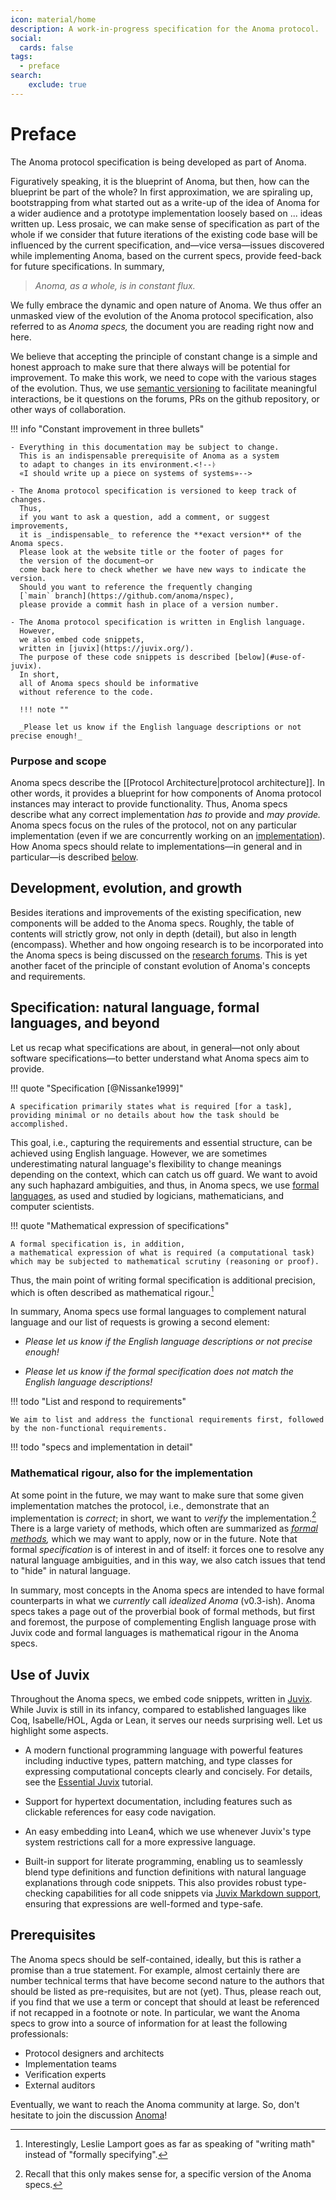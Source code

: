 ```yaml
---
icon: material/home
description: A work-in-progress specification for the Anoma protocol.
social:
  cards: false
tags:
  - preface
search:
    exclude: true
---
```


# Preface

<!--ᚦ
    «I have made the single sentence 'This documentation website is a work-in-progress'
    a whole "manifesto" by accident»
-->The Anoma protocol specification is being developed as part of Anoma.
Figuratively speaking,
it is the blueprint of Anoma,
but then, how can the blueprint be part of the whole?
In first approximation,
we are spiraling up,
bootstrapping from what started out as
a write-up of the idea of Anoma for a wider audience
and a prototype implementation loosely based on ... ideas written up.
Less prosaic,
we can make sense of specification as part of the whole
if we consider that
future iterations of the existing code base will be
influenced by the current specification,
and—vice versa—issues discovered while implementing Anoma,
based on the current specs,
provide feed-back for future specifications.
In summary,

> _Anoma, as a whole, is in constant flux._

We fully embrace the dynamic and open nature of Anoma.
We thus offer an unmasked view of
the evolution of the Anoma protocol specification,
also referred to as _Anoma specs,_
the document you are reading right now and here.

We believe that accepting the principle of constant change
is a simple and honest approach to make sure that
there always will be potential for improvement.
To make this work,
we need to cope with the various stages of the evolution.
Thus,
we use [semantic versioning](https://semver.org/) to facilitate meaningful interactions,
be it questions on the forums,
PRs on the github repository,
or other ways of collaboration.

!!! info "Constant improvement in three bullets"

    - Everything in this documentation may be subject to change.
      This is an indispensable prerequisite of Anoma as a system
      to adapt to changes in its environment.<!--ᚦ
      «I should write up a piece on systems of systems»-->

    - The Anoma protocol specification is versioned to keep track of changes.
      Thus,
      if you want to ask a question, add a comment, or suggest improvements,
      it is _indispensable_ to reference the **exact version** of the Anoma specs.
      Please look at the website title or the footer of pages for
      the version of the document—or
      come back here to check whether we have new ways to indicate the version.
      Should you want to reference the frequently changing
      [`main` branch](https://github.com/anoma/nspec),
      please provide a commit hash in place of a version number.

    - The Anoma protocol specification is written in English language.
      However,
      we also embed code snippets,
      written in [juvix](https://juvix.org/).
      The purpose of these code snippets is described [below](#use-of-juvix).
      In short,
      all of Anoma specs should be informative
      without reference to the code.

      !!! note ""

      _Please let us know if the English language descriptions or not precise enough!_

### Purpose and scope

Anoma specs describe the [[Protocol Architecture|protocol architecture]].
In other words,
it provides a blueprint for how components of Anoma protocol instances
may interact to provide functionality.
Thus,
Anoma specs describe what any correct implementation
_has to_ provide and
_may provide._
Anoma specs focus on the rules of the protocol,
not on any particular implementation
(even if we are concurrently working on an [implementation](https://github.com/anoma/anoma)).
How Anoma specs should relate to implementations—in general and in particular—is described
[below](#specification-natural-language-formal-languages-and-beyond).

## Development, evolution, and growth

Besides iterations and improvements of the existing specification,
new components will be added to the Anoma specs.
Roughly,
the table of contents will strictly grow,
not only in depth (detail), but also in length (encompass).
Whether and how ongoing research is to be incorporated into the Anoma specs is
being discussed on the [research forums](https://research.anoma.net/).
This is yet another facet of the principle of
constant evolution of Anoma's concepts and requirements.

## Specification: natural language, formal languages, and beyond

Let us recap what specifications are about, in general—<!--
-->not only about software specifications—<!--
-->to better understand what Anoma specs aim to provide.

!!! quote "Specification [@Nissanke1999]"

    A specification primarily states what is required [for a task],
    providing minimal or no details about how the task should be accomplished.

This goal, i.e., capturing the requirements and essential structure,
can be achieved using English language.
However,
we are sometimes underestimating natural language's flexibility
to change meanings depending on the context,
which can catch us off guard.
We want to avoid any such haphazard ambiguities,
and thus,
in Anoma specs,
we use [formal languages](https://en.wikipedia.org/wiki/Formal_language),
as used and studied by logicians, mathematicians, and computer scientists.

!!! quote "Mathematical expression of specifications"

    A formal specification is, in addition,
    a mathematical expression of what is required (a computational task)
    which may be subjected to mathematical scrutiny (reasoning or proof).

Thus,
the main point of writing formal specification is additional precision,
which is often described as mathematical rigour.[^1]

In summary,
Anoma specs use formal languages to complement natural language
and our list of requests is growing a second element:

- _Please let us know if the English language descriptions or not precise enough!_

- _Please let us know if the formal specification does not match the English language descriptions!_

!!! todo "List and respond to requirements"

    We aim to list and address the functional requirements first, followed by the non-functional requirements.

!!! todo "specs and implementation in detail"

### Mathematical rigour, also for the implementation

At some point in the future,
we may want to make sure that some given implementation matches the protocol,
i.e., demonstrate that an implementation is _correct_;
in short,
we want to _verify_ the implementation.[^2]
There is a large variety of methods,
which often are summarized as _[formal methods](https://en.wikipedia.org/wiki/Formal_methods),_
which we may want to apply, now or in the future.
Note that formal _specification_ is of interest in and of itself:
it forces one to resolve any natural language ambiguities,
and in this way,
we also catch issues that tend to "hide" in natural language.

In summary,
most concepts in the Anoma specs are intended to have formal counterparts
in what we *currently* call _idealized Anoma_ (v0.3-ish).
Anoma specs takes a page out of the proverbial book of formal methods,
but first and foremost,
the purpose of complementing English language prose with Juvix code and formal languages
is mathematical rigour in the Anoma specs.

## Use of Juvix

Throughout the Anoma specs,
we embed code snippets,
written in [Juvix](https://juvix.org/).
While Juvix is still in its infancy,
compared to established languages like Coq,
Isabelle/HOL, Agda or Lean,
it serves our needs surprising well.
Let us highlight some aspects.


- A modern functional programming language with powerful features including
      inductive types, pattern matching, and type classes for expressing
      computational concepts clearly and concisely. For details, see the
      [Essential Juvix](https://docs.juvix.org/0.6.9/tutorials/essential.html)
      tutorial.

- Support for hypertext documentation, including features such as clickable
   references for easy code navigation.

- An easy embedding into Lean4, which we use whenever Juvix's type system restrictions
    call for a more expressive language.

- Built-in support for literate programming, enabling us to seamlessly blend
    type definitions and function definitions with natural language explanations through
    code snippets. This also provides robust type-checking capabilities for all
    code snippets via [Juvix Markdown support](https://docs.juvix.org/),
    ensuring that expressions are well-formed and type-safe.

## Prerequisites

The Anoma specs should  be self-contained, ideally,
but this is rather a promise than a true statement.
For example,
almost certainly there are number technical terms that have become second nature to the authors that should be listed as pre-requisites,
but are not (yet).
Thus,
please reach out,
if you find that we use a term or concept that should at least be referenced
if not recapped in a footnote or note.
In particular,
we want the Anoma specs to grow into a source of information
for at least the following professionals:

- Protocol designers and architects
- Implementation teams
- Verification experts
- External auditors

Eventually, we want to reach the Anoma community at large.
So,
don't hesitate to join the discussion [Anoma](https://research.anoma.net/)!

[^1]: Interestingly, Leslie Lamport goes as far as speaking of "writing math"
    instead of "formally specifying".<!--citation https://duckduckgo.com/?t=ffab&q=lamport+paxos+or+how+to+win+turing+award&iax=videos&ia=videos&iai=https%3A%2F%2Fwww.youtube.com%2Fwatch%3Fv%3Dtw3gsBms-f8#-->

[^2]: Recall that this only makes sense for,
    a specific version of the Anoma specs.